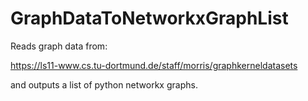 # GraphDataToNetworkxGraphList

Reads graph data from:

https://ls11-www.cs.tu-dortmund.de/staff/morris/graphkerneldatasets

and outputs a list of python networkx graphs.
